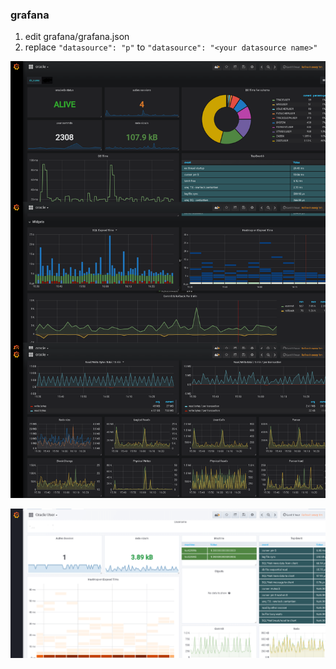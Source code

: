 ### grafana
1. edit grafana/grafana.json
2. replace `"datasource": "p"` to `"datasource": "<your datasource name>"`

![image](https://raw.githubusercontent.com/shinhwagk/oracle_exporter/master/grafana/Oracle-Overview.png)

![image](https://raw.githubusercontent.com/shinhwagk/oracle_exporter/master/grafana/Oracle-User.png)